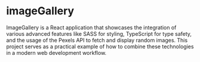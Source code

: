# imageGallery
ImageGallery is a React application that showcases the integration of various advanced features like SASS for styling, TypeScript for type safety, and the usage of the Pexels API to fetch and display random images. This project serves as a practical example of how to combine these technologies in a modern web development workflow.
